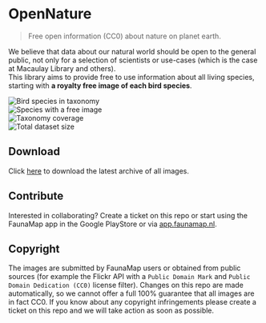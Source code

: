 # OpenNature
> Free open information (CC0) about nature on planet earth.

We believe that data about our natural world should be open to the general public, not only for a selection of scientists or use-cases (which is the case at Macaulay Library and others).<br>
This library aims to provide free to use information about all living species, starting with <strong>a royalty free image of each bird species</strong>.

<!-- DYNAMIC BADGES -->
<div><img alt="Bird species in taxonomy" src="https://img.shields.io/badge/Bird_species_in_taxonomy-10749_species-blue"></div>
<div><img alt="Species with a free image" src="https://img.shields.io/badge/Species_with_a_free_image-462_species-green"></div>
<div><img alt="Taxonomy coverage" src="https://img.shields.io/badge/Taxonomy_coverage-4.3%25-green"></div>
<div><img alt="Total dataset size" src="https://img.shields.io/badge/Total_dataset_size-25.37_MB-green"></div>
<!-- END DYNAMIC BADGES -->

## Download
Click [here](https://github.com/HansSchouten/OpenNature/archive/refs/heads/main.zip) to download the latest archive of all images.

## Contribute
Interested in collaborating? Create a ticket on this repo or start using the FaunaMap app in the Google PlayStore or via [app.faunamap.nl](https://app.faunamap.nl/).

## Copyright
The images are submitted by FaunaMap users or obtained from public sources (for example the Flickr API with a `Public Domain Mark` and `Public Domain Dedication (CC0)` license filter).
Changes on this repo are made automatically, so we cannot offer a full 100% guarantee that all images are in fact CC0. If you know about any copyright infringements please create a ticket on this repo and we will take action as soon as possible.

